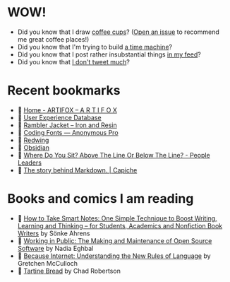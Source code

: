 # WOW!

- Did you know that I draw [coffee cups](https://papercups.mamuso.net/)? ([Open an issue](https://github.com/mamuso/papercups/issues) to recommend me great coffee places!)
- Did you know that I'm trying to build [a time machine](https://github.com/mamuso/fluxcapacitor)?
- Did you know that I post rather insubstantial things [in my feed](https://feed.mamuso.net/)?
- Did you know that [I don't tweet much](https://twitter.com/mamuso)?

# Recent bookmarks

- 👀 [Home - ARTIFOX – A R T I F O X](https://theartifox.com/)
- 👀 [User Experience Database](https://www.uxdatabase.io/)
- 👀 [Rambler Jacket – Iron and Resin](https://ironandresin.com/collections/outerwear/products/iron-resin-rambler-jacket?variant=12282523648072)
- 👀 [Coding Fonts — Anonymous Pro](https://coding-fonts.css-tricks.com/fonts/anonymous-pro/)
- 👀 [Redwing](https://www.jeremynelsondesign.com/case-studies/redwing-athletic-sports-font-family)
- 👀 [Obsidian](https://obsidian.md/)
- 👀 [Where Do You Sit? Above The Line Or Below The Line? - People Leaders](https://peopleleaders.com.au/above-or-below-the-line/)
- 👀 [The story behind Markdown. | Capiche](https://capiche.com/e/markdown-history)


# Books and comics I am reading

- 📘 [How to Take Smart Notes: One Simple Technique to Boost Writing, Learning and Thinking – for Students, Academics and Nonfiction Book Writers](https://www.goodreads.com/book/show/34507927) by Sönke Ahrens
- 📘 [Working in Public: The Making and Maintenance of Open Source Software](https://www.goodreads.com/book/show/54140556) by Nadia Eghbal
- 📘 [Because Internet: Understanding the New Rules of Language](https://www.goodreads.com/book/show/37834053) by Gretchen McCulloch
- 📘 [Tartine Bread](https://www.goodreads.com/book/show/42288156) by Chad Robertson

